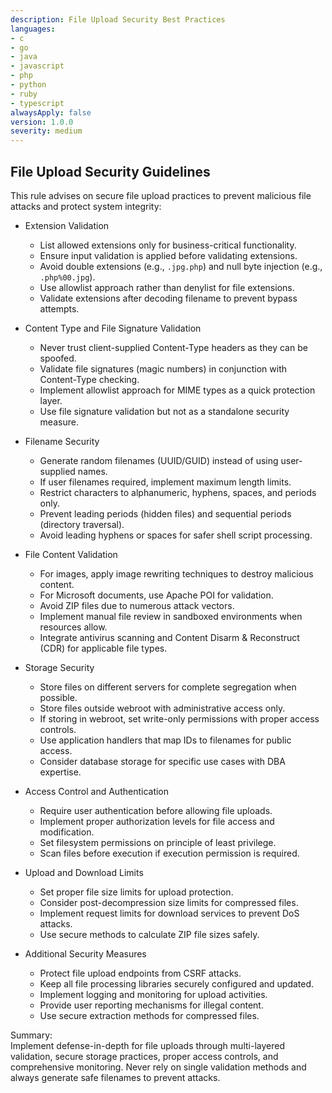 ```yaml
---
description: File Upload Security Best Practices
languages:
- c
- go
- java
- javascript
- php
- python
- ruby
- typescript
alwaysApply: false
version: 1.0.0
severity: medium
---
```


## File Upload Security Guidelines

This rule advises on secure file upload practices to prevent malicious file attacks and protect system integrity:

- Extension Validation
  - List allowed extensions only for business-critical functionality.
  - Ensure input validation is applied before validating extensions.
  - Avoid double extensions (e.g., `.jpg.php`) and null byte injection (e.g., `.php%00.jpg`).
  - Use allowlist approach rather than denylist for file extensions.
  - Validate extensions after decoding filename to prevent bypass attempts.

- Content Type and File Signature Validation
  - Never trust client-supplied Content-Type headers as they can be spoofed.
  - Validate file signatures (magic numbers) in conjunction with Content-Type checking.
  - Implement allowlist approach for MIME types as a quick protection layer.
  - Use file signature validation but not as a standalone security measure.

- Filename Security
  - Generate random filenames (UUID/GUID) instead of using user-supplied names.
  - If user filenames required, implement maximum length limits.
  - Restrict characters to alphanumeric, hyphens, spaces, and periods only.
  - Prevent leading periods (hidden files) and sequential periods (directory traversal).
  - Avoid leading hyphens or spaces for safer shell script processing.

- File Content Validation
  - For images, apply image rewriting techniques to destroy malicious content.
  - For Microsoft documents, use Apache POI for validation.
  - Avoid ZIP files due to numerous attack vectors.
  - Implement manual file review in sandboxed environments when resources allow.
  - Integrate antivirus scanning and Content Disarm & Reconstruct (CDR) for applicable file types.

- Storage Security
  - Store files on different servers for complete segregation when possible.
  - Store files outside webroot with administrative access only.
  - If storing in webroot, set write-only permissions with proper access controls.
  - Use application handlers that map IDs to filenames for public access.
  - Consider database storage for specific use cases with DBA expertise.

- Access Control and Authentication
  - Require user authentication before allowing file uploads.
  - Implement proper authorization levels for file access and modification.
  - Set filesystem permissions on principle of least privilege.
  - Scan files before execution if execution permission is required.

- Upload and Download Limits
  - Set proper file size limits for upload protection.
  - Consider post-decompression size limits for compressed files.
  - Implement request limits for download services to prevent DoS attacks.
  - Use secure methods to calculate ZIP file sizes safely.

- Additional Security Measures
  - Protect file upload endpoints from CSRF attacks.
  - Keep all file processing libraries securely configured and updated.
  - Implement logging and monitoring for upload activities.
  - Provide user reporting mechanisms for illegal content.
  - Use secure extraction methods for compressed files.

Summary:  
Implement defense-in-depth for file uploads through multi-layered validation, secure storage practices, proper access controls, and comprehensive monitoring. Never rely on single validation methods and always generate safe filenames to prevent attacks.